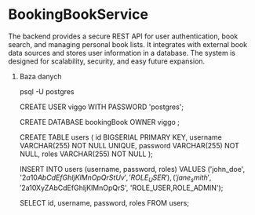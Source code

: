 # BookingBookService
The backend provides a secure REST API for user authentication, book search, and managing personal book lists. It integrates with external book data sources and stores user information in a database. The system is designed for scalability, security, and easy future expansion.


1. Baza danych

   psql -U postgres

   CREATE USER viggo WITH PASSWORD 'postgres';

   CREATE DATABASE bookingBook OWNER viggo ;

   CREATE TABLE users (
   id BIGSERIAL PRIMARY KEY,
   username VARCHAR(255) NOT NULL UNIQUE,
   password VARCHAR(255) NOT NULL,
   roles VARCHAR(255) NOT NULL
   ); 

   INSERT INTO users (username, password, roles)
   VALUES
   ('john_doe', '$2a$10$AbCdEfGhIjKlMnOpQrStUv', 'ROLE_USER'),
   ('jane_smith', '$2a$10$XyZAbCdEfGhIjKlMnOpQrS', 'ROLE_USER,ROLE_ADMIN');

   SELECT id, username, password, roles FROM users;
